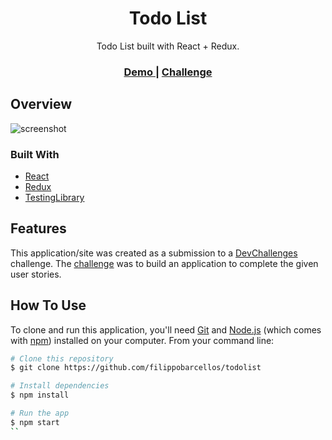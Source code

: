 <!-- Please update value in the {}  -->

<h1 align="center">Todo List</h1>

<div align="center">
   Todo List built with React + Redux.
</div>

<div align="center">
  <h3>
    <a href="https://filippobarcellos.github.com/todolist/">
      Demo
    </a>
    <span> | </span>
    <a href="https://devchallenges.io/challenges/hH6PbOHBdPm6otzw2De5">
      Challenge
    </a>
  </h3>
</div>

<!-- OVERVIEW -->

## Overview

![screenshot](https://github.com/filippobarcellos/todolist/blob/main/todolist.gif)

### Built With

<!-- This section should list any major frameworks that you built your project using. Here are a few examples.-->

- [React](https://reactjs.org/)
- [Redux](https://redux.js.org/)
- [TestingLibrary](https://testing-library.com/)

## Features

This application/site was created as a submission to a [DevChallenges](https://devchallenges.io/challenges) challenge. The [challenge](https://devchallenges.io/challenges/hH6PbOHBdPm6otzw2De5) was to build an application to complete the given user stories.

## How To Use

To clone and run this application, you'll need [Git](https://git-scm.com) and [Node.js](https://nodejs.org/en/download/) (which comes with [npm](http://npmjs.com)) installed on your computer. From your command line:

```bash
# Clone this repository
$ git clone https://github.com/filippobarcellos/todolist

# Install dependencies
$ npm install

# Run the app
$ npm start
``
```
